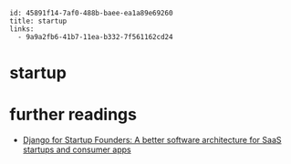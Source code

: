 ```
id: 45891f14-7af0-488b-baee-ea1a89e69260
title: startup
links:
  - 9a9a2fb6-41b7-11ea-b332-7f561162cd24
```

# startup

# further readings

* [Django for Startup Founders: A better software architecture for SaaS startups and consumer apps][1]

[1]: https://alexkrupp.typepad.com/sensemaking/2021/06/django-for-startup-founders-a-better-software-architecture-for-saas-startups-and-consumer-apps.html
